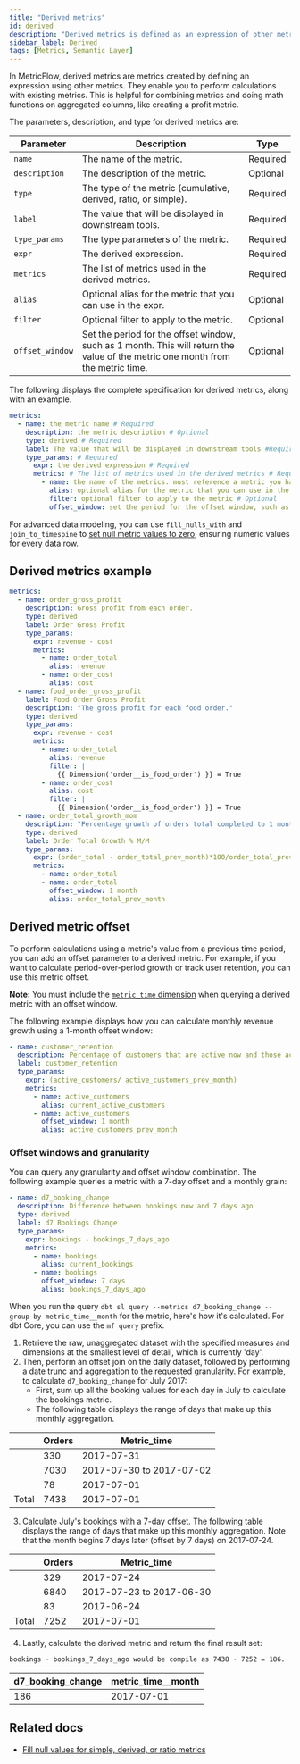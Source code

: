 ```yaml
---
title: "Derived metrics"
id: derived
description: "Derived metrics is defined as an expression of other metrics.."
sidebar_label: Derived
tags: [Metrics, Semantic Layer]
---
```


In MetricFlow, derived metrics are metrics created by defining an expression using other metrics. They enable you to perform calculations with existing metrics. This is helpful for combining metrics and doing math functions on aggregated columns, like creating a profit metric. 

 The parameters, description, and type for derived metrics are: 

| Parameter | Description | Type |
| --------- | ----------- | ---- |
| `name` | The name of the metric. | Required |
| `description` | The description of the metric. | Optional |
| `type` | The type of the metric (cumulative, derived, ratio, or simple). | Required |
| `label` | The value that will be displayed in downstream tools. | Required |
| `type_params` | The type parameters of the metric. | Required |
| `expr` | The derived expression. | Required |
| `metrics` |  The list of metrics used in the derived metrics. | Required  |
| `alias` | Optional alias for the metric that you can use in the expr. | Optional |
| `filter` | Optional filter to apply to the metric. | Optional |
| `offset_window` | Set the period for the offset window, such as 1 month. This will return the value of the metric one month from the metric time.  | Optional |

The following displays the complete specification for derived metrics, along with an example.

```yaml
metrics:
  - name: the metric name # Required
    description: the metric description # Optional
    type: derived # Required
    label: The value that will be displayed in downstream tools #Required
    type_params: # Required
      expr: the derived expression # Required
      metrics: # The list of metrics used in the derived metrics # Required
        - name: the name of the metrics. must reference a metric you have already defined # Required
          alias: optional alias for the metric that you can use in the expr # Optional
          filter: optional filter to apply to the metric # Optional
          offset_window: set the period for the offset window, such as 1 month. This will return the value of the metric one month from the metric time. # Optional
```

For advanced data modeling, you can use `fill_nulls_with` and `join_to_timespine` to [set null metric values to zero](/docs/build/fill-nulls-advanced), ensuring numeric values for every data row.

## Derived metrics example

```yaml
metrics:
  - name: order_gross_profit
    description: Gross profit from each order.
    type: derived
    label: Order Gross Profit
    type_params:
      expr: revenue - cost
      metrics:
        - name: order_total
          alias: revenue
        - name: order_cost
          alias: cost
  - name: food_order_gross_profit
    label: Food Order Gross Profit  
    description: "The gross profit for each food order."
    type: derived
    type_params:
      expr: revenue - cost
      metrics:
        - name: order_total
          alias: revenue
          filter: |
            {{ Dimension('order__is_food_order') }} = True
        - name: order_cost
          alias: cost
          filter: |
            {{ Dimension('order__is_food_order') }} = True
  - name: order_total_growth_mom
    description: "Percentage growth of orders total completed to 1 month ago"
    type: derived
    label: Order Total Growth % M/M
    type_params:
      expr: (order_total - order_total_prev_month)*100/order_total_prev_month
      metrics: 
        - name: order_total
        - name: order_total
          offset_window: 1 month
          alias: order_total_prev_month
```

## Derived metric offset

To perform calculations using a metric's value from a previous time period, you can add an offset parameter to a derived metric. For example, if you want to calculate period-over-period growth or track user retention, you can use this metric offset.

**Note:** You must include the [`metric_time` dimension](/docs/build/dimensions#time) when querying a derived metric with an offset window.

The following example displays how you can calculate monthly revenue growth using a 1-month offset window:

```yaml
- name: customer_retention
  description: Percentage of customers that are active now and those active 1 month ago
  label: customer_retention
  type_params:
    expr: (active_customers/ active_customers_prev_month)
    metrics:
      - name: active_customers
        alias: current_active_customers
      - name: active_customers
        offset_window: 1 month
        alias: active_customers_prev_month
```

### Offset windows and granularity

You can query any granularity and offset window combination. The following example queries a metric with a 7-day offset and a monthly grain:

```yaml
- name: d7_booking_change
  description: Difference between bookings now and 7 days ago
  type: derived
  label: d7 Bookings Change
  type_params:
    expr: bookings - bookings_7_days_ago
    metrics:
      - name: bookings
        alias: current_bookings
      - name: bookings
        offset_window: 7 days
        alias: bookings_7_days_ago
```

When you run the query  `dbt sl query --metrics d7_booking_change --group-by metric_time__month` for the metric, here's how it's calculated. For dbt Core, you can use the `mf query` prefix. 

1. Retrieve the raw, unaggregated dataset with the specified measures and dimensions at the smallest level of detail, which is currently 'day'.
2. Then, perform an offset join on the daily dataset, followed by performing a date trunc and aggregation to the requested granularity.
   For example, to calculate `d7_booking_change` for July 2017: 
   - First, sum up all the booking values for each day in July to calculate the bookings metric.
   - The following table displays the range of days that make up this monthly aggregation.

|   | Orders | Metric_time |
| - | ---- | -------- |
|   | 330 | 2017-07-31 |
|   | 7030 | 2017-07-30 to 2017-07-02 |
|   | 78 | 2017-07-01 |
| Total  | 7438 | 2017-07-01 |

3. Calculate July's bookings with a 7-day offset. The following table displays the range of days that make up this monthly aggregation. Note that the month begins 7 days later (offset by 7 days) on 2017-07-24.

|   | Orders | Metric_time |
| - | ---- | -------- |
|   | 329 | 2017-07-24 |
|   | 6840 | 2017-07-23  to 2017-06-30 |
|   | 83 | 2017-06-24 |
| Total  | 7252 | 2017-07-01 |

4. Lastly, calculate the derived metric and return the final result set:
   
```bash
bookings - bookings_7_days_ago would be compile as 7438 - 7252 = 186. 
```

| d7_booking_change | metric_time__month |
| ----------------- | ------------------ |
| 186 | 2017-07-01 |

## Related docs
- [Fill null values for simple, derived, or ratio metrics](/docs/build/fill-nulls-advanced)

